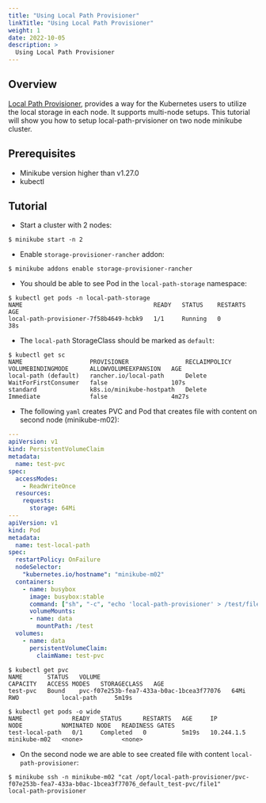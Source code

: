 ```yaml
---
title: "Using Local Path Provisioner"
linkTitle: "Using Local Path Provisioner"
weight: 1
date: 2022-10-05
description: >
  Using Local Path Provisioner
---
```


## Overview

[Local Path Provisioner](https://github.com/rancher/local-path-provisioner), provides a way for the Kubernetes users to utilize the local storage in each node. It supports multi-node setups. This tutorial will show you how to setup local-path-prvisioner on two node minikube cluster.

## Prerequisites

- Minikube version higher than v1.27.0
- kubectl

## Tutorial

- Start a cluster with 2 nodes:

```shell
$ minikube start -n 2
```

- Enable `storage-provisioner-rancher` addon:

```shell
$ minikube addons enable storage-provisioner-rancher
```

- You should be able to see Pod in the `local-path-storage` namespace:

```shell
$ kubectl get pods -n local-path-storage
NAME                                     READY   STATUS    RESTARTS   AGE
local-path-provisioner-7f58b4649-hcbk9   1/1     Running   0          38s
```

- The `local-path` StorageClass should be marked as `default`:

```shell
$ kubectl get sc
NAME                   PROVISIONER                RECLAIMPOLICY   VOLUMEBINDINGMODE      ALLOWVOLUMEEXPANSION   AGE
local-path (default)   rancher.io/local-path      Delete          WaitForFirstConsumer   false                  107s
standard               k8s.io/minikube-hostpath   Delete          Immediate              false                  4m27s
```

- The following `yaml` creates PVC and Pod that creates file with content on second node (minikube-m02):

```yaml
---
apiVersion: v1
kind: PersistentVolumeClaim
metadata:
  name: test-pvc
spec:
  accessModes:
    - ReadWriteOnce
  resources:
    requests:
      storage: 64Mi
---
apiVersion: v1
kind: Pod
metadata:
  name: test-local-path
spec:
  restartPolicy: OnFailure
  nodeSelector:
    "kubernetes.io/hostname": "minikube-m02"
  containers:
    - name: busybox
      image: busybox:stable
      command: ["sh", "-c", "echo 'local-path-provisioner' > /test/file1"]
      volumeMounts:
      - name: data
        mountPath: /test
  volumes:
    - name: data
      persistentVolumeClaim:
        claimName: test-pvc
```

```shell
$ kubectl get pvc
NAME       STATUS   VOLUME                                     CAPACITY   ACCESS MODES   STORAGECLASS   AGE
test-pvc   Bound    pvc-f07e253b-fea7-433a-b0ac-1bcea3f77076   64Mi       RWO            local-path     5m19s
```

```shell
$ kubectl get pods -o wide
NAME              READY   STATUS      RESTARTS   AGE     IP           NODE           NOMINATED NODE   READINESS GATES
test-local-path   0/1     Completed   0          5m19s   10.244.1.5   minikube-m02   <none>           <none>
```

- On the second node we are able to see created file with content `local-path-provisioner`:

```shell
$ minikube ssh -n minikube-m02 "cat /opt/local-path-provisioner/pvc-f07e253b-fea7-433a-b0ac-1bcea3f77076_default_test-pvc/file1"
local-path-provisioner
```
